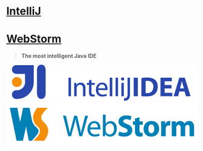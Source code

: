 # [IntelliJ](https://www.jetbrains.com/idea/)

# [WebStorm](https://www.jetbrains.com/webstorm)

> **The most intelligent Java IDE**

![IntelliJ logo](img/intellij_logo.gif)
![WebStorm logo](img/webstorm_logo.gif)
